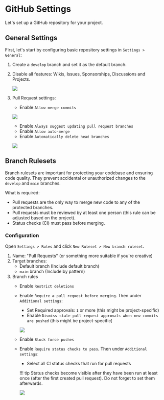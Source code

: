 # GitHub Settings
Let's set up a GitHub repository for your project.

## General Settings
First, let's start by configuring basic repository settings in `Settings > General`:

1. Create a `develop` branch and set it as the default branch.
2. Disable all features: Wikis, Issues, Sponsorships, Discussions and Projects.

    ![](../../Resources/github/android_github_features.png)

3. Pull Request settings: 
    - Enable `Allow merge commits`

    ![](../../Resources/github/android_github_pull_requests.png)

    - Enable `Always suggest updating pull request branches`
    - Enable `Allow auto-merge`
    - Enable `Automatically delete head branches`

    ![](../../Resources/github/android_github_merging.png)

## Branch Rulesets

Branch rulesets are important for protecting your codebase and ensuring code quality. They prevent accidental or unauthorized changes to the `develop` and `main` branches.

What is required:

- Pull requests are the only way to merge new code to any of the protected branches.
- Pull requests must be reviewed by at least one person (this rule can be adjusted based on the project).
- Status checks (CI) must pass before merging.

### Configuration

Open `Settings > Rules` and click `New Ruleset > New branch ruleset`.

1. Name: "Pull Requests" (or something more suitable if you're creative)
2. Target branches:
    - Default branch (Include default branch)
    - `main` branch (Include by pattern)
3. Branch rules
    - Enable `Restrict deletions`
    - Enable `Require a pull request before merging`. Then under `Additional settings`:
        - Set Required approvals: `1` or more (this might be project-specific)
        - Enable `Dismiss stale pull request approvals when new commits are pushed` (this might be project-specific)

        ![](../../Resources/github/android_github_protection_prs.png)

    - Enable `Block force pushes`
    - Enable `Require status checks to pass`. Then under `Additional settings`:
        - Select all CI status checks that run for pull requests

        !!! tip
            Status checks become visible after they have been run at least once (after the first created pull request). Do not forget to set them afterwards.

        ![](../../Resources/github/android_github_protection_ci.png)
